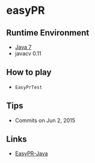# easyPR

## Runtime Environment
 - [Java 7](http://www.oracle.com/technetwork/java/javase/downloads/jdk7-downloads-1880260.html)
 - javacv 0.11

## How to play
- `EasyPrTest`

## Tips
- Commits on Jun 2, 2015

## Links
- [EasyPR-Java](https://github.com/fan-wenjie/EasyPR-Java)